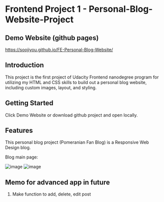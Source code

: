 # Frontend Project 1 - Personal-Blog-Website-Project

## Demo Website (github pages)
https://soojiyou.github.io/FE-Personal-Blog-Website/


## Introduction
This project is the first project of Udacity Frontend nanodegree program for utilizing my HTML and CSS skills to build out a personal blog website, including custom images, layout, and styling.

## Getting Started

Click Demo Website or download github project and open locally.

## Features

This personal blog project (Pomeranian Fan Blog) is a Responsive Web Design blog. 

Blog main page:

![image](https://user-images.githubusercontent.com/79179847/229445874-62f6f76f-df88-41a2-99bf-f49a4435dda9.png)
![image](https://user-images.githubusercontent.com/79179847/229446490-d7c33e52-6b61-4367-bc0f-693923b6e71f.png)


## Memo for advanced app in future

1. Make function to add, delete, edit post
